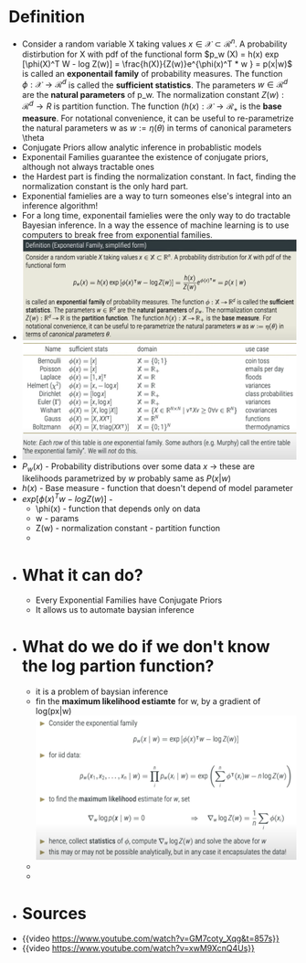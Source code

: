 # Definition
- Consider a random variable X taking values $x \in \mathcal{X} \subset \mathcal{R}^n$. A probability distirbution for X with pdf of the functional form
  $p_w (X) = h(x) exp [\phi(X)^T W - log Z(w)] = \frac{h(X)}{Z(w)}e^{\phi(x)^T * w } = p(x|w)$
  is called an **exponentail family** of probability measures.
  The function $\phi : \mathcal{X} \rightarrow \mathcal{R}^d$ is called the **sufficient statistics**. 
  The parameters $w \in \mathcal{R}^d$ are the **natural parameters** of p_w. The normalization constant $Z(w): \mathcal{R}^d \rightarrow R$ is partition function. 
  The function $(h(x):\mathcal{X} \rightarrow \mathcal{R}_{+}$ is the **base measure**. 
  For notational convenience, it can be useful to re-parametrize the natural parameters w as $w:=\eta(\theta)$ in terms of canonical parameters \theta
- Conjugate Priors allow analytic inference in probablistic models
- Exponentail Families guarantee the existence of conjugate priors, although not always tractable ones
- the Hardest part is finding the normalization constant. In fact, finding the normalization constant is the only hard part.
- Exponential famielies are a way to turn someones else's integral into an inference algorithm!
- For a long time, exponentail famielies were the only way to do tractable Bayesian inference. In a way the essence of machine learning is to use computers to break free from exponential families.
- ![image.png](../assets/image_1716204859327_0.png)
- ![image.png](../assets/image_1716204891554_0.png)
- $P_w(x)$ - Probability distributions over some data $x$ -> these are likelihoods parametrized by $w$ probably same as $P(x|w)$
- $h(x)$ - Base measure - function that doesn't depend of model parameter
- $exp[\phi(x)^T w - log Z(w)]$ -
	- \phi(x) - function that depends only on data
	- w - params
	- Z(w) - normalization constant - partition function
	-
- # What it can do?
	- Every Exponential Families have Conjugate Priors
	- It allows us to automate baysian inference
- # What do we do if we don't know the log partion function?
	- it is a problem of baysian inference
	- fin the **maximum likelihood estiamte** for w, by a gradient of log(px|w)
	  ![image.png](../assets/image_1716214646393_0.png)
	-
	-
- # Sources
- {{video https://www.youtube.com/watch?v=GM7coty_Xqg&t=857s}}
- {{video https://www.youtube.com/watch?v=xwM9XcnQ4Us}}